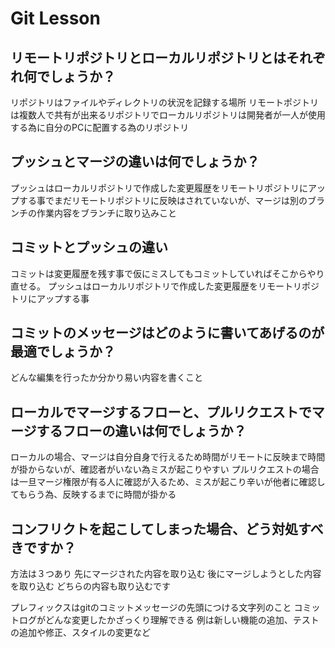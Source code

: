 # Git Lesson

## リモートリポジトリとローカルリポジトリとはそれぞれ何でしょうか？
リポジトリはファイルやディレクトリの状況を記録する場所
リモートポジトリは複数人で共有が出来るリポジトリでローカルリポジトリは開発者が一人が使用する為に自分のPCに配置する為のリポジトリ


## プッシュとマージの違いは何でしょうか？
プッシュはローカルリポジトリで作成した変更履歴をリモートリポジトリにアップする事でまだリモートリポジトリに反映はされていないが、マージは別のブランチの作業内容をブランチに取り込みこと


## コミットとプッシュの違い
コミットは変更履歴を残す事で仮にミスしてもコミットしていればそこからやり直せる。
プッシュはローカルリポジトリで作成した変更履歴をリモートリポジトリにアップする事


## コミットのメッセージはどのように書いてあげるのが最適でしょうか？
どんな編集を行ったか分かり易い内容を書くこと


## ローカルでマージするフローと、プルリクエストでマージするフローの違いは何でしょうか？
ローカルの場合、マージは自分自身で行えるため時間がリモートに反映まで時間が掛からないが、確認者がいない為ミスが起こりやすい
プルリクエストの場合は一旦マージ権限が有る人に確認が入るため、ミスが起こり辛いが他者に確認してもらう為、反映するまでに時間が掛かる

## コンフリクトを起こしてしまった場合、どう対処すべきですか？
方法は３つあり
先にマージされた内容を取り込む
後にマージしようとした内容を取り込む
どちらの内容も取り込むです

プレフィックスはgitのコミットメッセージの先頭につける文字列のこと
コミットログがどんな変更したかざっくり理解できる
例は新しい機能の追加、テストの追加や修正、スタイルの変更など